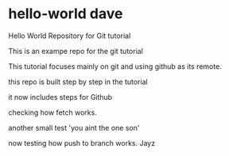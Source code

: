 # hello-world dave
Hello World Repository for Git tutorial

This is an exampe repo for the git tutorial 

This tutorial focuses mainly on git and using github as its remote.

this repo is built step by step in the tutorial

it now includes steps for Github

checking how fetch works.

another small test 'you aint the one son'

now testing how push to branch works. Jayz

